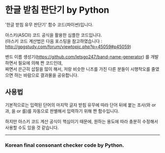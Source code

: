 # 한글 받침 판단기 by Python

'한글 받침 유무 판단기' 함수 코드(파이썬)입니다.

아스키(ASCII) 코드 공식을 활용한 심플한 코드입니다.<br>
(아스키 코드 계산법은 다음 포스팅을 참고하였습니다 : http://gpgstudy.com/forum/viewtopic.php?p=45059#p45059)

밴드 이름 생성기(https://github.com/letsgo247/band-name-generator) 를 개발하면서 필요에 의해 짠 코드인데,
<br>짜면서 은근히 삽질을 많이 해서, 저랑 비슷한 니즈를 가진 다른 분들이 시행착오를 줄였으면 하는 바람으로 결과물을 공유합니다.

## 사용법

기본적으로는 입력된 단어의 마지막 글자 받침 유무에 따라 단어 뒤에 붙는 조사(와 or 과, 을 or 를)를 자동으로 판별해서 입력하기 위해 짠 함수입니다.

하지만 아스키 코드 계산 공식이 핵심이기 때문에, 원하는 용도에 따라 충분히 수정해서 사용할 수도 있을 것 같습니다.

- - -

### Korean final consonant checker code by Python.
